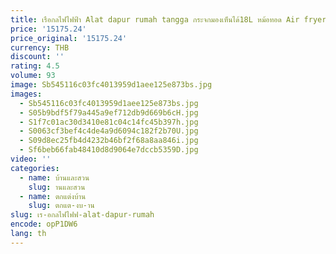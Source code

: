 ```yaml
---
title: เรือกลไฟไฟฟ้า Alat dapur rumah tangga กระจกมองเห็นได้18L หม้อทอด Air fryer เตาอบ
price: '15175.24'
price_original: '15175.24'
currency: THB
discount: ''
rating: 4.5
volume: 93
image: Sb545116c03fc4013959d1aee125e873bs.jpg
images:
  - Sb545116c03fc4013959d1aee125e873bs.jpg
  - S05b9bdf5f79a445a9ef712db9d669b6cH.jpg
  - S1f7c01ac30d3410e81c04c14fc45b397h.jpg
  - S0063cf3bef4c4de4a9d6094c182f2b70U.jpg
  - S09d8ec25fb4d4232b46bf2f68a8aa846i.jpg
  - Sf6beb66fab48410d8d9064e7dccb5359D.jpg
video: ''
categories:
  - name: บ้านและสวน
    slug: านและสวน
  - name: ตกแต่งบ้าน
    slug: ตกแต-งบ-าน
slug: เร-อกลไฟไฟฟ-alat-dapur-rumah
encode: opP1DW6
lang: th
---
```

  